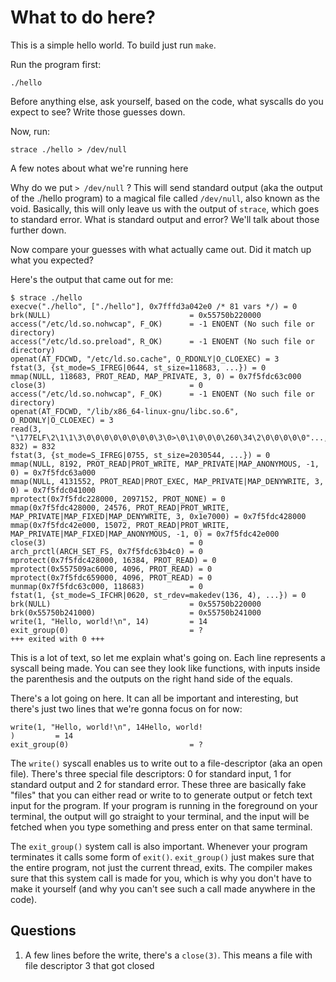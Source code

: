 # What to do here?
This is a simple hello world. To build just run `make`.

Run the program first:
```
./hello
```

Before anything else, ask yourself, based on the code, what syscalls do you expect to
see? Write those guesses down.

Now, run:
```
strace ./hello > /dev/null
```

A few notes about what we're running here

Why do we put `> /dev/null` ? This will send standard output (aka the output of the
./hello program) to a magical file called `/dev/null`, also known as the void.
Basically, this will only leave us with the output of `strace`, which goes to standard
error. What is standard output and error? We'll talk about those further down.

Now compare your guesses with what actually came out. Did it match up what you expected?

Here's the output that came out for me:

```
$ strace ./hello
execve("./hello", ["./hello"], 0x7fffd3a042e0 /* 81 vars */) = 0
brk(NULL)                               = 0x55750b220000
access("/etc/ld.so.nohwcap", F_OK)      = -1 ENOENT (No such file or directory)
access("/etc/ld.so.preload", R_OK)      = -1 ENOENT (No such file or directory)
openat(AT_FDCWD, "/etc/ld.so.cache", O_RDONLY|O_CLOEXEC) = 3
fstat(3, {st_mode=S_IFREG|0644, st_size=118683, ...}) = 0
mmap(NULL, 118683, PROT_READ, MAP_PRIVATE, 3, 0) = 0x7f5fdc63c000
close(3)                                = 0
access("/etc/ld.so.nohwcap", F_OK)      = -1 ENOENT (No such file or directory)
openat(AT_FDCWD, "/lib/x86_64-linux-gnu/libc.so.6", O_RDONLY|O_CLOEXEC) = 3
read(3, "\177ELF\2\1\1\3\0\0\0\0\0\0\0\0\3\0>\0\1\0\0\0\260\34\2\0\0\0\0\0"..., 832) = 832
fstat(3, {st_mode=S_IFREG|0755, st_size=2030544, ...}) = 0
mmap(NULL, 8192, PROT_READ|PROT_WRITE, MAP_PRIVATE|MAP_ANONYMOUS, -1, 0) = 0x7f5fdc63a000
mmap(NULL, 4131552, PROT_READ|PROT_EXEC, MAP_PRIVATE|MAP_DENYWRITE, 3, 0) = 0x7f5fdc041000
mprotect(0x7f5fdc228000, 2097152, PROT_NONE) = 0
mmap(0x7f5fdc428000, 24576, PROT_READ|PROT_WRITE, MAP_PRIVATE|MAP_FIXED|MAP_DENYWRITE, 3, 0x1e7000) = 0x7f5fdc428000
mmap(0x7f5fdc42e000, 15072, PROT_READ|PROT_WRITE, MAP_PRIVATE|MAP_FIXED|MAP_ANONYMOUS, -1, 0) = 0x7f5fdc42e000
close(3)                                = 0
arch_prctl(ARCH_SET_FS, 0x7f5fdc63b4c0) = 0
mprotect(0x7f5fdc428000, 16384, PROT_READ) = 0
mprotect(0x557509ac6000, 4096, PROT_READ) = 0
mprotect(0x7f5fdc659000, 4096, PROT_READ) = 0
munmap(0x7f5fdc63c000, 118683)          = 0
fstat(1, {st_mode=S_IFCHR|0620, st_rdev=makedev(136, 4), ...}) = 0
brk(NULL)                               = 0x55750b220000
brk(0x55750b241000)                     = 0x55750b241000
write(1, "Hello, world!\n", 14)         = 14
exit_group(0)                           = ?
+++ exited with 0 +++
```

This is a lot of text, so let me explain what's going on. Each line represents a
syscall being made. You can see they look like functions, with inputs inside the
parenthesis and the outputs on the right hand side of the equals.

There's a lot going on here. It can all be important and interesting, but there's just
two lines that we're gonna focus on for now:

```
write(1, "Hello, world!\n", 14Hello, world!
)         = 14
exit_group(0)                           = ?
```

The `write()` syscall enables us to write out to a file-descriptor (aka an open file).
There's three special file descriptors: 0 for standard input, 1 for standard output and
2 for standard error. These three are basically fake "files" that you can either read
or write to to generate output or fetch text input for the program. If your program is
running in the foreground on your terminal, the output will go straight to your
terminal, and the input will be fetched when you type something and press enter on that
same terminal.

The `exit_group()` system call is also important. Whenever your program terminates it
calls some form of `exit()`. `exit_group()` just makes sure that the entire program,
not just the current thread, exits. The compiler makes sure that this system call is
made for you, which is why you don't have to make it yourself (and why you can't see
such a call made anywhere in the code).


## Questions
1. A few lines before the write, there's a `close(3)`. This means a file with file
   descriptor 3 that got closed
